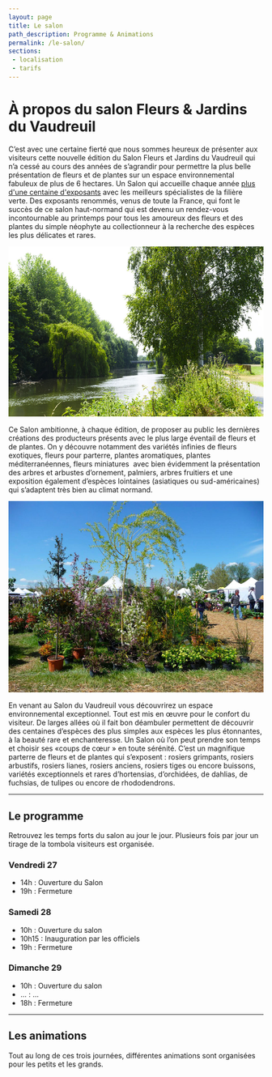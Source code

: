 ```yaml
---
layout: page
title: Le salon
path_description: Programme & Animations
permalink: /le-salon/
sections: 
 - localisation
 - tarifs
---
```



# À propos du salon Fleurs&nbsp;&&nbsp;Jardins du Vaudreuil

C’est avec une certaine fierté que nous sommes heureux de présenter aux visiteurs cette nouvelle édition du Salon Fleurs et Jardins du Vaudreuil qui n’a cessé au cours des années de s’agrandir pour permettre la plus belle présentation de fleurs et de plantes sur un espace environnemental fabuleux de plus de 6 hectares. Un Salon qui accueille chaque année [plus d'une centaine d'exposants](/exposants) avec les meilleurs spécialistes de la filière verte. Des exposants renommés, venus de toute la France, qui font le succès de ce salon haut-normand qui est devenu un rendez-vous incontournable au printemps pour tous les amoureux des fleurs et des plantes du simple néophyte au collectionneur à la recherche des espèces les plus délicates et rares. 

![Vue du salon dans un espace environnemental exceptionnel](/assets/medias/vue-du-salon.jpg)

Ce Salon ambitionne, à chaque édition, de proposer au public les dernières créations des producteurs présents avec le plus large éventail de fleurs et de plantes. On y découvre notamment des variétés infinies de fleurs exotiques, fleurs pour parterre, plantes aromatiques, plantes méditerranéennes, fleurs miniatures  avec bien évidemment la présentation des arbres et arbustes d’ornement, palmiers, arbres fruitiers et une exposition également d’espèces lointaines (asiatiques ou sud-américaines) qui s’adaptent très bien au climat normand.

![Vue du salon et de ses allées](/assets/medias/vue-du-salon-3.jpg)

En venant au Salon du Vaudreuil vous découvrirez un espace environnemental exceptionnel. Tout est mis en œuvre pour le confort du visiteur. De larges allées où il fait bon déambuler permettent de découvrir des centaines d’espèces des plus simples aux espèces les plus étonnantes, à la beauté rare et enchanteresse. Un Salon où l’on peut prendre son temps et choisir  ses «coups de cœur » en toute sérénité. C’est un magnifique parterre de fleurs et de plantes qui s’exposent : rosiers grimpants, rosiers arbustifs, rosiers lianes, rosiers anciens, rosiers tiges ou encore buissons, variétés exceptionnels et rares d’hortensias, d’orchidées, de dahlias,  de fuchsias, de tulipes ou encore de rhododendrons.

---

## Le programme
Retrouvez les temps forts du salon au jour le jour. Plusieurs fois par jour un tirage de la tombola visiteurs est organisée.

### Vendredi 27
- 14h : Ouverture du Salon
- 19h : Fermeture

### Samedi 28
- 10h : Ouverture du salon
- 10h15 : Inauguration par les officiels
- 19h : Fermeture

### Dimanche 29
- 10h : Ouverture du salon
- ... : ...
- 18h : Fermeture

---

## Les animations
Tout au long de ces trois journées, différentes animations sont organisées pour les petits et les grands.
